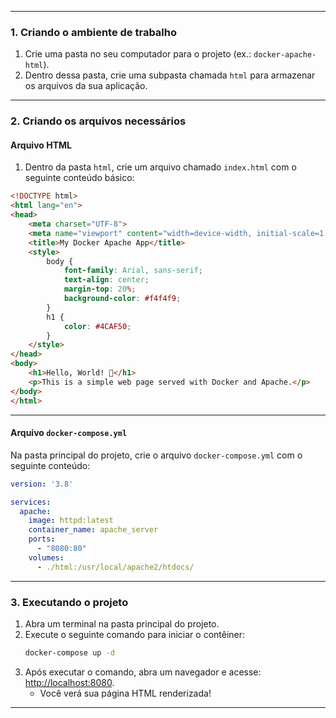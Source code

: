 

---

### **1. Criando o ambiente de trabalho**
1. Crie uma pasta no seu computador para o projeto (ex.: `docker-apache-html`).
2. Dentro dessa pasta, crie uma subpasta chamada `html` para armazenar os arquivos da sua aplicação.

---

### **2. Criando os arquivos necessários**

#### **Arquivo HTML**
1. Dentro da pasta `html`, crie um arquivo chamado `index.html` com o seguinte conteúdo básico:
```html
<!DOCTYPE html>
<html lang="en">
<head>
    <meta charset="UTF-8">
    <meta name="viewport" content="width=device-width, initial-scale=1.0">
    <title>My Docker Apache App</title>
    <style>
        body {
            font-family: Arial, sans-serif;
            text-align: center;
            margin-top: 20%;
            background-color: #f4f4f9;
        }
        h1 {
            color: #4CAF50;
        }
    </style>
</head>
<body>
    <h1>Hello, World! 🚀</h1>
    <p>This is a simple web page served with Docker and Apache.</p>
</body>
</html>
```

---

#### **Arquivo `docker-compose.yml`**
Na pasta principal do projeto, crie o arquivo `docker-compose.yml` com o seguinte conteúdo:
```yaml
version: '3.8'

services:
  apache:
    image: httpd:latest
    container_name: apache_server
    ports:
      - "8080:80"
    volumes:
      - ./html:/usr/local/apache2/htdocs/
```

---

### **3. Executando o projeto**

1. Abra um terminal na pasta principal do projeto.
2. Execute o seguinte comando para iniciar o contêiner:
   ```bash
   docker-compose up -d
   ```
3. Após executar o comando, abra um navegador e acesse: [http://localhost:8080](http://localhost:8080).
   - Você verá sua página HTML renderizada!

---

